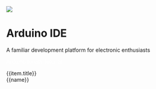 <div class="container uiflow_banner">
    <div>
      <img src="https://m5stack.oss-cn-shenzhen.aliyuncs.com/image/m5-docs_homepage/home_page/arduino_home_page.webp">
    </div>
    <div style="margin-top:30px">
      <h1 class="jumbotron-heading">Arduino IDE</h1>
      <p class="lead text-muted">A familiar development platform for electronic enthusiasts</p>
      <p>
        <a href="https://www.arduino.cn/forum-152-1.html" target="view_window" class="btn btn-primary my-2" style="color:white;text-decoration:none">Arduino forum</a>
        <a class="btn btn-secondary my-2" style="color:white;text-decoration:none" onclick= page_move("tutorial")>Tutorial</a>
      </p>
    </div>
</div>


<div id='arduino_home_page' v-cloak>
  <el-card class="box-card" v-for="(item,index) in list" :key="index" style="margin-bottom:20px">
    <div slot="header" class="clearfix">
      <span>{{item.title}}</span>
      <i class="el-icon-s-management" style="float: right;"></i>
    </div>
    <div v-for="(href,name) in item.item" :key="name" style="margin: 0px 10px 10px 0px ;display:inline-block;">
      <a :href='href'><el-tag>{{name}}</el-tag></a>
    </div>
  </el-card>
</div>


<script>

const quickstart = {
  'title':"Quick Start",
  'item':{
    'BASIC / M5GO / FIRE / FACES':'#/en/arduino/arduino_development',
    'M5StickC':'#/en/arduino/arduino_development',
    'M5StickC PLUS':'#/en/arduino/arduino_development',
    'M5Stick':'#/en/arduino/arduino_development',
    'ATOM Lite / Matrix':'#/en/arduino/arduino_development',
    'M5Core2':'#/en/arduino/arduino_core2_development',
  }
};

const m5core_api = {
  'title':"M5Core API",
  'item':{
    'System':'#/en/api/system',
    'Speaker':'#/en/api/speaker',
    'LCD':'#/en/api/lcd',
    'Button':'#/en/api/button',
    'IMU Sensor(MPU9250)':'#/en/api/mpu9250',
    'Button':'#/en/api/button',
    'TF Card':'#/en/api/tf',
    'Power':'#/en/api/power',
    'I/O':'#/en/api/gpio',
    'I2C':'#/en/api/commutil',
    'WIFI':'#/en/api/wifi',
    'Timer':'#/en/api/ticker',
  }
};

const m5stickc_api = {
  'title':"M5StickC API",
  'item':{
    'System':'#/en/api/system_m5stickc',
    'AXP192':'#/en/api/axp192_m5stickc',
    'TFT-SCREEN':'#/en/api/lcd_m5stickc',
    'IMU':'#/en/api/imu',
    'RTC':'#/en/api/rtc',
    'PWM':'#/en/api/pwm',
  }
};

const m5core2_api = {
  'title':"M5Core2 API",
  'item':{
    'AXP192':'#/en/api/axp192_core2',
    'TFT-SCREEN':'#/en/api/lcd',
    'TOUCH':'#/en/api/touch',
  }
};

const coreink_api = {
  'title':"CoreInk API",
  'item':{
    'System & Button & RTC & Speaker':'#/en/api/coreink/system_api',
    'E-Ink':'#/en/api/coreink/eink_api'
  }
};


var arduino_home_page = new Vue({
    el:'#arduino_home_page',
    data() {
      return {
        list: {
            quickstart: quickstart,
            m5core_api: m5core_api,
            m5stickc_api: m5stickc_api,
            m5core2_api: m5core2_api,
            coreink_api: coreink_api
          }
      };
    }
})
</script>